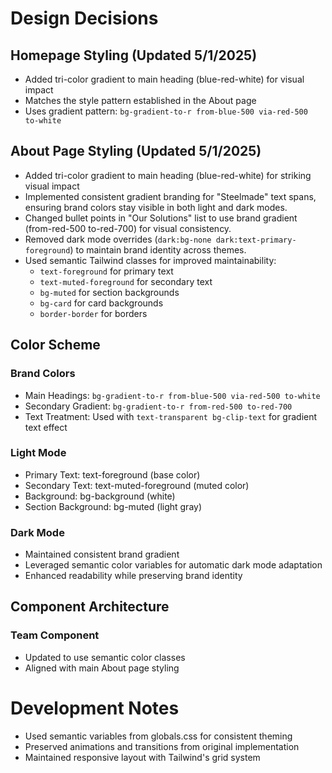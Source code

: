 # Design Decisions

## Homepage Styling (Updated 5/1/2025)
- Added tri-color gradient to main heading (blue-red-white) for visual impact
- Matches the style pattern established in the About page
- Uses gradient pattern: `bg-gradient-to-r from-blue-500 via-red-500 to-white`

## About Page Styling (Updated 5/1/2025)
- Added tri-color gradient to main heading (blue-red-white) for striking visual impact
- Implemented consistent gradient branding for "Steelmade" text spans, ensuring brand colors stay visible in both light and dark modes.
- Changed bullet points in "Our Solutions" list to use brand gradient (from-red-500 to-red-700) for visual consistency.
- Removed dark mode overrides (`dark:bg-none dark:text-primary-foreground`) to maintain brand identity across themes.
- Used semantic Tailwind classes for improved maintainability:
  - `text-foreground` for primary text
  - `text-muted-foreground` for secondary text
  - `bg-muted` for section backgrounds
  - `bg-card` for card backgrounds
  - `border-border` for borders

## Color Scheme
### Brand Colors
- Main Headings: `bg-gradient-to-r from-blue-500 via-red-500 to-white`
- Secondary Gradient: `bg-gradient-to-r from-red-500 to-red-700`
- Text Treatment: Used with `text-transparent bg-clip-text` for gradient text effect

### Light Mode
- Primary Text: text-foreground (base color)
- Secondary Text: text-muted-foreground (muted color)
- Background: bg-background (white)
- Section Background: bg-muted (light gray)

### Dark Mode
- Maintained consistent brand gradient
- Leveraged semantic color variables for automatic dark mode adaptation
- Enhanced readability while preserving brand identity

## Component Architecture
### Team Component
- Updated to use semantic color classes
- Aligned with main About page styling

# Development Notes
- Used semantic variables from globals.css for consistent theming
- Preserved animations and transitions from original implementation
- Maintained responsive layout with Tailwind's grid system
